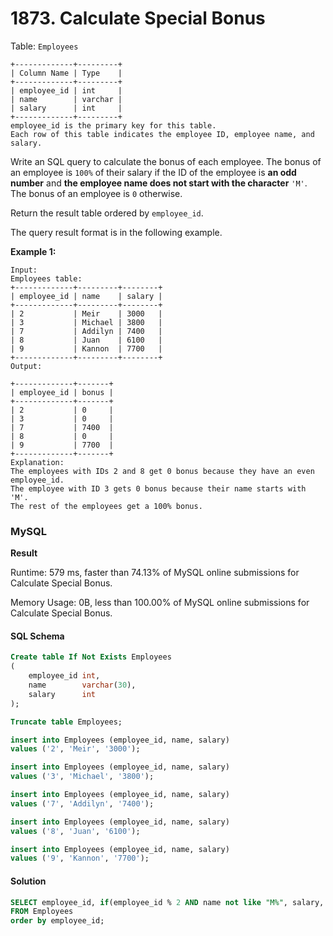 # 1873. Calculate Special Bonus

Table: `Employees`

```
+-------------+---------+
| Column Name | Type    |
+-------------+---------+
| employee_id | int     |
| name        | varchar |
| salary      | int     |
+-------------+---------+
employee_id is the primary key for this table.
Each row of this table indicates the employee ID, employee name, and salary.
```

Write an SQL query to calculate the bonus of each employee. The bonus of an employee is `100%` of their salary if the ID of the employee is **an odd number** and **the employee name does not start with the character** `'M'`. The bonus of an employee is `0` otherwise.

Return the result table ordered by `employee_id`.

The query result format is in the following example.



**Example 1:**

```
Input: 
Employees table:
+-------------+---------+--------+
| employee_id | name    | salary |
+-------------+---------+--------+
| 2           | Meir    | 3000   |
| 3           | Michael | 3800   |
| 7           | Addilyn | 7400   |
| 8           | Juan    | 6100   |
| 9           | Kannon  | 7700   |
+-------------+---------+--------+
Output:
 
+-------------+-------+
| employee_id | bonus |
+-------------+-------+
| 2           | 0     |
| 3           | 0     |
| 7           | 7400  |
| 8           | 0     |
| 9           | 7700  |
+-------------+-------+
Explanation:
The employees with IDs 2 and 8 get 0 bonus because they have an even employee_id.
The employee with ID 3 gets 0 bonus because their name starts with 'M'.
The rest of the employees get a 100% bonus.
```

### MySQL <a href="#javascript" id="javascript"></a>

**Result**

Runtime: 579 ms, faster than 74.13% of MySQL online submissions for Calculate Special Bonus.

Memory Usage: 0B, less than 100.00% of MySQL online submissions for Calculate Special Bonus.

#### SQL Schema

```sql
Create table If Not Exists Employees
(
    employee_id int,
    name        varchar(30),
    salary      int
);

Truncate table Employees;

insert into Employees (employee_id, name, salary)
values ('2', 'Meir', '3000');

insert into Employees (employee_id, name, salary)
values ('3', 'Michael', '3800');

insert into Employees (employee_id, name, salary)
values ('7', 'Addilyn', '7400');

insert into Employees (employee_id, name, salary)
values ('8', 'Juan', '6100');

insert into Employees (employee_id, name, salary)
values ('9', 'Kannon', '7700');
```

#### Solution <a href="#javascript" id="javascript"></a>

```sql
SELECT employee_id, if(employee_id % 2 AND name not like "M%", salary, 0) as bonus
FROM Employees
order by employee_id;
```
